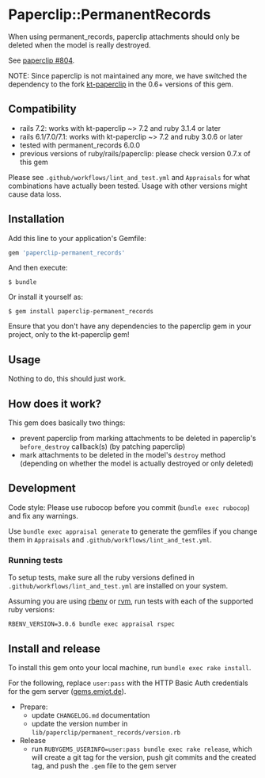 # Paperclip::PermanentRecords

When using permanent_records, paperclip attachments should only be deleted
when the model is really destroyed.

See [paperclip #804](https://github.com/thoughtbot/paperclip/issues/804#issuecomment-4946231).

NOTE: Since paperclip is not maintained any more, we have switched the dependency to the fork [kt-paperclip](https://github.com/kreeti/kt-paperclip) in the 0.6+ versions of this gem.

## Compatibility

* rails 7.2: works with kt-paperclip ~> 7.2 and ruby 3.1.4 or later
* rails 6.1/7.0/7.1: works with kt-paperclip ~> 7.2 and ruby 3.0.6 or later
* tested with permanent_records 6.0.0
* previous versions of ruby/rails/paperclip: please check version 0.7.x of this gem

Please see `.github/workflows/lint_and_test.yml` and `Appraisals` for what combinations have actually been tested. Usage with other versions
might cause data loss.

## Installation

Add this line to your application's Gemfile:

```ruby
gem 'paperclip-permanent_records'
```

And then execute:

    $ bundle

Or install it yourself as:

    $ gem install paperclip-permanent_records

Ensure that you don't have any dependencies to the paperclip gem in your project, only to the kt-paperclip gem!

## Usage

Nothing to do, this should just work.

## How does it work?

This gem does basically two things:

* prevent paperclip from marking attachments to be deleted in paperclip's `before_destroy` callback(s)
  (by patching paperclip)
* mark attachments to be deleted in the model's `destroy` method
  (depending on whether the model is actually destroyed or only deleted)

## Development

Code style: Please use rubocop before you commit (`bundle exec rubocop`) and fix any warnings.

Use `bundle exec appraisal generate` to generate the gemfiles if you change them in `Appraisals` and `.github/workflows/lint_and_test.yml`.

### Running tests

To setup tests, make sure all the ruby versions defined in `.github/workflows/lint_and_test.yml` are installed on your system.

Assuming you are using [rbenv](https://github.com/rbenv/rbenv) or [rvm](https://rvm.io/), run tests with each of the supported ruby versions:

```
RBENV_VERSION=3.0.6 bundle exec appraisal rspec
```

## Install and release

To install this gem onto your local machine, run `bundle exec rake install`.

For the following, replace `user:pass` with the HTTP Basic Auth credentials for the gem server ([gems.emjot.de](https://gems.emjot.de)).

* Prepare:
  * update `CHANGELOG.md` documentation
  * update the version number in `lib/paperclip/permanent_records/version.rb`
* Release
  * run `RUBYGEMS_USERINFO=user:pass bundle exec rake release`, which will create a git tag for the version, push git commits and the created tag, and push the `.gem` file to the gem server
